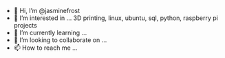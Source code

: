 - 👋 Hi, I’m @jasminefrost
- 👀 I’m interested in ... 3D printing, linux, ubuntu, sql, python, raspberry pi projects
- 🌱 I’m currently learning ...
- 💞️ I’m looking to collaborate on ...
- 📫 How to reach me ...

<!---
jasminefrost/jasminefrost is a ✨ special ✨ repository because its `README.md` (this file) appears on your GitHub profile.
You can click the Preview link to take a look at your changes.
--->
